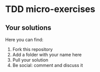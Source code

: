 # TDD micro-exercises

## Your solutions

Here you can find:

1. Fork this repository
1. Add a folder with your name here
1. Pull your solution
1. Be social: comment and discuss it 


